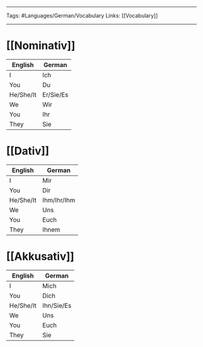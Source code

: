 ___
Tags: #Languages/German/Vocabulary 
 Links: [[Vocabulary]]
___
# [[Nominativ]]
English | German
------------ | ------------
I | Ich
You | Du
He/She/It | Er/Sie/Es
We | Wir
You | Ihr
They | Sie

# [[Dativ]]
English | German
------------ | ------------
I | Mir
You | Dir
He/She/It | Ihm/Ihr/Ihm
We | Uns
You | Euch
They | Ihnem

# [[Akkusativ]]
English | German
------------ | ------------
I | Mich
You | Dich
He/She/It | Ihn/Sie/Es
We | Uns
You | Euch
They | Sie